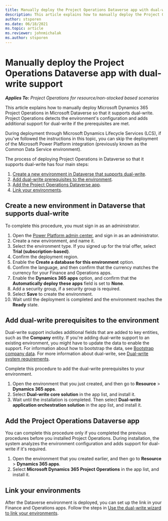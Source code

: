 ```yaml
---
title: Manually deploy the Project Operations Dataverse app with dual-write support
description: This article explains how to manually deploy the Project Operations Dataverse app so that it supports dual-write.
author: stsporen
ms.date: 06/18/2021
ms.topic: article
ms.reviewer: johnmichalak
ms.author: stsporen
---
```

# Manually deploy the Project Operations Dataverse app with dual-write support

_**Applies To:** Project Operations for resource/non-stocked based scenarios_

This article explains how to manually deploy Microsoft Dynamics 365 Project Operations in Microsoft Dataverse so that it supports dual-write. Project Operations detects the environment's configuration and adds additional support for dual-write if the prerequisites are met.

During deployment through Microsoft Dynamics Lifecycle Services (LCS), if you've followed the instructions in this topic, you can skip the deployment of the Microsoft Power Platform integration (previously known as the Common Data Service environment).

The process of deploying Project Operations in Dataverse so that it supports dual-write has four main steps:

1. [Create a new environment in Dataverse that supports dual-write](#create).
2. [Add dual-write prerequisites to the environment](#prerequisites).
3. [Add the Project Operations Dataverse app](#dataverse).
4. [Link your environments](#link).

## <a name="create"></a>Create a new environment in Dataverse that supports dual-write

To complete this procedure, you must sign in as an administrator.

1. Open the [Power Platform admin center](https://admin.powerplatform.com), and sign in as an administrator.
2. Create a new environment, and name it.
3. Select the environment type. If you signed up for the trial offer, select **Trial (subscription-based)**.
4. Confirm the deployment region.
5. Enable the **Create a database for this environment** option. 
6. Confirm the language, and then confirm that the currency matches the currency for your Finance and Operations apps.
7. Enable the **Dynamics 365 apps** option, and confirm that the **Automatically deploy these apps** field is set to **None**.
8. Add a security group, if a security group is required.
9. Select **Save** to create the environment.
10. Wait until the deployment is completed and the environment reaches the **Ready** state.

## <a name="prerequisites"></a>Add dual-write prerequisites to the environment

Dual-write support includes additional fields that are added to key entities, such as the **Company** entity. If you're adding dual-write support to an existing environment, you might have to update the data to enable the support. For information about how to bootstrap the data, see [Bootstrap company data](/dynamics365/fin-ops-core/dev-itpro/data-entities/dual-write/bootstrap-company-data). For more information about dual-write, see [Dual-write system requirements](/dynamics365/fin-ops-core/dev-itpro/data-entities/dual-write/dual-write-system-req).

Complete this procedure to add the dual-write prerequisites to your environment.

1. Open the environment that you just created, and then go to **Resource** \> **Dynamics 365 apps**.
2. Select **Dual-write core solution** in the app list, and install it.
3. Wait until the installation is completed. Then select **Dual-write application orchestration solution** in the app list, and install it.

## <a name="dataverse"></a>Add the Project Operations Dataverse app

You can complete this procedure only if you completed the previous procedures before you installed Project Operations. During installation, the system analyzes the environment configuration and adds support for dual-write if it's required.

1. Open the environment that you created earlier, and then go to **Resource** \> **Dynamics 365 apps**.
2. Select **Microsoft Dynamics 365 Project Operations** in the app list, and install it.

## <a name="link"></a>Link your environments

After the Dataverse environment is deployed, you can set up the link in your Finance and Operations apps. Follow the steps in [Use the dual-write wizard to link your environments](/dynamics365/fin-ops-core/dev-itpro/data-entities/dual-write/link-your-environment).
